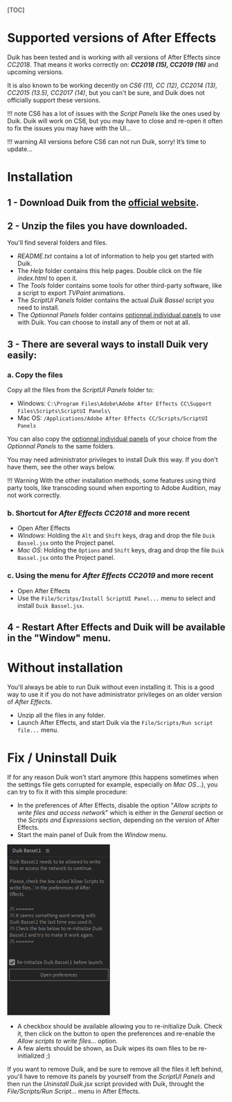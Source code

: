 [TOC]

# Supported versions of After Effects 

Duik has been tested and is working with all versions of After Effects since *CC2018*. That means it works correctly on:
***CC2018 (15), CC2019 (16)*** and upcoming versions.

It is also known to be working decently on *CS6 (11), CC (12), CC2014 (13), CC2015 (13.5), CC2017 (14)*, but you can't be sure, and Duik does not officially support these versions.

!!! note
    CS6 has a lot of issues with the *Script Panels* like the ones used by Duik. Duik will work on CS6, but you may have to close and re-open it often to fix the issues you may have with the UI…

!!! warning
    All versions before CS6 can not run Duik, sorry! It’s time to update…

# Installation

## **1 - Download** Duik from the [official website](https://rainboxprod.coop/en/tools/duik/).


## **2 - Unzip** the files you have downloaded.

You'll find several folders and files.

- *README.txt* contains a lot of information to help you get started with Duik.
- The *Help* folder contains this help pages. Double click on the file *index.html* to open it.
- The *Tools* folder contains some tools for other third-party software, like a script to export *TVPaint* animations.
- The *ScriptUI Panels* folder contains the actual *Duik Bassel* script you need to install.
- The *Optionnal Panels* folder contains [optionnal individual panels](first-look-at-duik.md#individual-panels) to use with Duik. You can choose to install any of them or not at all.


## **3 -** There are several ways to install Duik very easily:  

### a. Copy the files

Copy all the files from the *ScriptUI Panels* folder to:

- Windows: `C:\Program Files\Adobe\Adobe After Effects CC\Support Files\Scripts\ScriptUI Panels\`  
- Mac OS: `/Applications/Adobe After Effects CC/Scripts/ScriptUI Panels`

You can also copy the [optionnal individual panels](first-look-at-duik.md#individual-panels) of your choice from the *Optionnal Panels* to the same folders.

You may need administrator privileges to install Duik this way. If you don't have them, see the other ways below.

!!! Warning
    With the other installation methods, some features using third party tools, like transcoding sound when exporting to Adobe Audition, may not work correctly.

### b. Shortcut for ***After Effects CC2018*** and more recent

- Open After Effects  
- *Windows*: Holding the `Alt` and `Shift` keys, drag and drop the file `Duik Bassel.jsx` onto the Project panel.  
- *Mac OS*: Holding the `Options` and `Shift` keys, drag and drop the file `Duik Bassel.jsx` onto the Project panel.  

### c. Using the menu for ***After Effects CC2019*** and more recent

- Open After Effects  
- Use the `File/Scritps/Install ScriptUI Panel...` menu to select and install `Duik Bassel.jsx`.  

## **4 - Restart** After Effects and Duik will be available in the "Window" menu.

# Without installation 

You'll always be able to run Duik without even installing it. This is a good way to use it if you do not have administrator privileges on an older version of *After Effects*.

- Unzip all the files in any folder.  
- Launch After Effects, and start Duik via the `File/Scripts/Run script file...` menu.

# Fix / Uninstall Duik

If for any reason Duik won't start anymore (this happens sometimes when the settings file gets corrupted for example, especially on *Mac OS*...), you can try to fix it with this simple procedure:

- In the preferences of After Effects, disable the option "*Allow scripts to write files and access network*" which is either in the *General* section or the *Scripts and Expressions* section, depending on the version of After Effects.
- Start the main panel of Duik from the *Window* menu.

![](img/duik-screenshots/General/fix-install.png)

- A checkbox should be available allowing you to re-initialize Duik. Check it, then click on the button to open the preferences and re-enable the *Allow scripts to write files...* option.
- A few alerts should be shown, as Duik wipes its own files to be re-initialized ;)

If you want to remove Duik, and be sure to remove all the files it left behind, you'll have to remove its panels by yourself from the *ScriptUI Panels* and then run the *Uninstall Duik.jsx* script provided with Duik, throught the *File/Scripts/Run Script...* menu in After Effects.